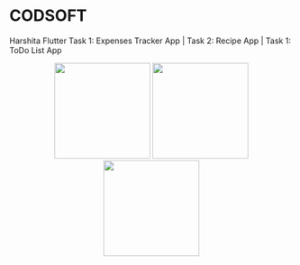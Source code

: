 # CODSOFT
Harshita
Flutter
Task 1: Expenses Tracker App  | Task 2: Recipe App  |    Task 1: ToDo List App  


<div align="center">
<!--   https://tenor.com/bCCkQ.gif --><img width="170",object-fit= "contain", src="https://github.com/H-a-r-s-h-i-t-a-k/CODSOFT/assets/114668133/d5b73186-7ec5-42e9-9365-9a438de6671d"  /> 
 <img width="170" ,object-fit= "contain", src="https://github.com/H-a-r-s-h-i-t-a-k/CODSOFT/assets/114668133/6fafa278-57f1-4927-b643-9fdc5f28e286"  /> <img width="170",height="25" ,object-fit= "contain", src="https://github.com/H-a-r-s-h-i-t-a-k/CODSOFT/assets/114668133/425df7d0-7a15-46f1-879d-16b50836c73b"  />
</div>

